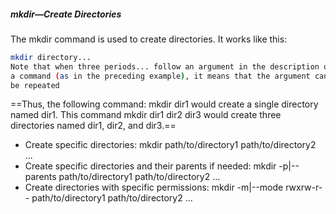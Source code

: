 ##### **mkdir—Create Directories**
The mkdir command is used to create directories. It works like this:
```bash 
mkdir directory...
Note that when three periods... follow an argument in the description of
a command (as in the preceding example), it means that the argument can
be repeated
```
==Thus, the following command:
	mkdir dir1
would create a single directory named dir1. This command
	mkdir dir1 dir2 dir3
would create three directories named dir1, dir2, and dir3.==

   - Create specific directories:
    mkdir path/to/directory1 path/to/directory2 ...
  - Create specific directories and their parents if needed:
    mkdir -p|--parents path/to/directory1 path/to/directory2 ...
  - Create directories with specific permissions:
    mkdir -m|--mode rwxrw-r-- path/to/directory1 path/to/directory2 ...


